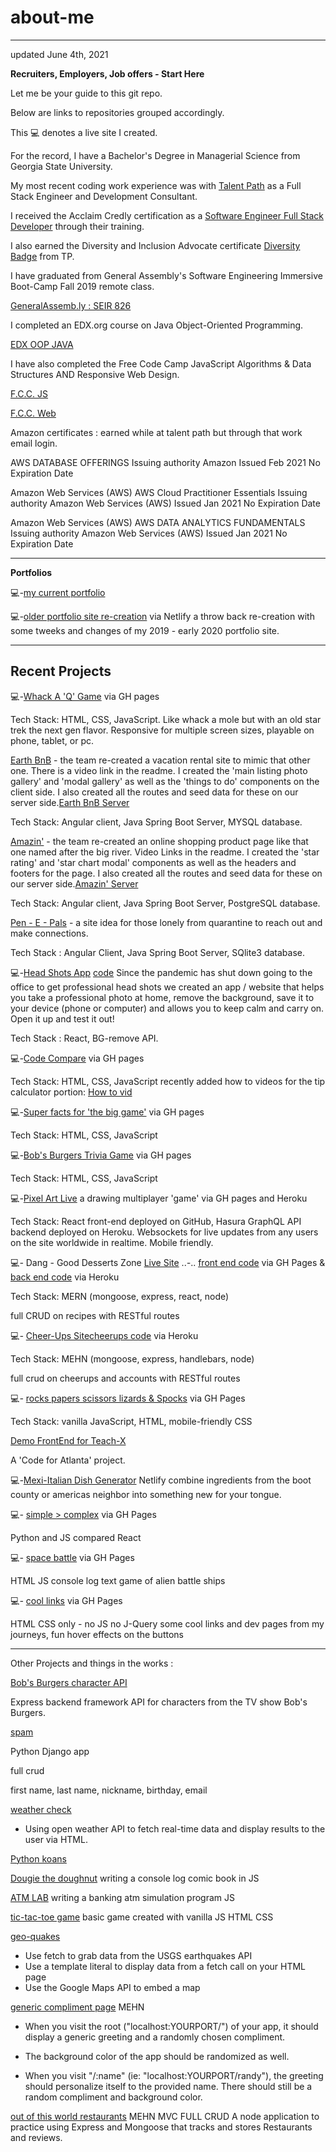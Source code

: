 # about-me

---
updated June 4th, 2021

**Recruiters, Employers, Job offers _-_ Start Here**

Let me be your guide to this git repo.

Below are links to repositories grouped accordingly.

This 💻 denotes a live site I created.

For the record, I have a Bachelor's Degree in Managerial Science from Georgia State University.

My most recent coding work experience was with [Talent Path](https://talentpath.com/) as a Full Stack Engineer and Development Consultant.

I received the Acclaim Credly certification as a [Software Engineer Full Stack Developer](https://www.youracclaim.com/badges/9c5d9183-9052-4d40-bf4e-a278fe072565/linked_in_profile) through their training.

I also earned the Diversity and Inclusion Advocate certificate [Diversity Badge](https://intranet1.wpengine.com/wp-content/uploads/2021/01/DI-Badges-11.2020-04.png) from TP.

I have graduated from General Assembly's Software Engineering Immersive Boot-Camp Fall 2019 remote class.

[GeneralAssemb.ly : SEIR 826](https://generalassemb.ly/)

I completed an EDX.org course on Java Object-Oriented Programming.

[EDX OOP JAVA](https://courses.edx.org/certificates/db55972a3dc0475baaccb11f82c02fa2)

I have also completed the Free Code Camp JavaScript Algorithms & Data Structures AND Responsive Web Design.

[F.C.C. JS](https://www.freecodecamp.org/certification/fcc834d7277-a991-4083-bda5-6372b69a9f1e/javascript-algorithms-and-data-structures)

[F.C.C. Web](https://www.freecodecamp.org/certification/fcc834d7277-a991-4083-bda5-6372b69a9f1e/responsive-web-design)

Amazon certificates : earned while at talent path but through that work email login.

AWS DATABASE OFFERINGS
Issuing authority Amazon
Issued Feb 2021 No Expiration Date

Amazon Web Services (AWS)
AWS Cloud Practitioner Essentials
Issuing authority Amazon Web Services (AWS)
Issued Jan 2021 No Expiration Date

Amazon Web Services (AWS)
AWS DATA ANALYTICS FUNDAMENTALS
Issuing authority Amazon Web Services (AWS)
Issued Jan 2021 No Expiration Date

---

**Portfolios**

💻*-*[my current portfolio](https://brianloveless.com)

💻*-*[older portfolio site re-creation](https://brianloveless-copy.netlify.com/) via Netlify a throw back re-creation with some tweeks and changes of my 2019 - early 2020 portfolio site.

---

## Recent Projects

💻*-*[Whack A 'Q' Game](https://brianlovega.github.io/whack-A-Q/) via GH pages

Tech Stack: HTML, CSS, JavaScript. Like whack a mole but with an old star trek the next gen flavor.
Responsive for multiple screen sizes, playable on phone, tablet, or pc.

[Earth BnB](https://github.com/BrianLoveGa/client-EarthBnB) - the team re-created a
vacation rental site to mimic that other one. There is a video link in the readme.
I created the 'main listing photo gallery' and 'modal gallery' as well as the 'things to do' components on the client side. I also created all the routes and seed data for these on our server side.[Earth BnB Server](https://github.com/Quaran-Team/server-EarthBnB)

Tech Stack: Angular client, Java Spring Boot Server, MYSQL database.

[Amazin'](https://github.com/BrianLoveGa/client-Amazin) - the team re-created an
online shopping product page like that one named after the big river. Video Links in the readme. I created the 'star rating' and 'star chart modal' components as well as the headers and footers for the page. I also created all the routes and seed data for these on our server side.[Amazin' Server](https://github.com/Quaran-Team/server-Amazin)

Tech Stack: Angular client, Java Spring Boot Server, PostgreSQL database.

[Pen - E - Pals](https://github.com/BrianLoveGa/frontend-Pen-E-Pals) -
a site idea for those lonely from quarantine to reach out and make connections.

Tech Stack : Angular Client, Java Spring Boot Server, SQlite3 database.

💻*-*[Head Shots App](https://headshot.talentpath.io/) [code](https://github.com/BrianLoveGa/headShotsSiteforTP)
Since the pandemic has shut down going to the office to get professional head shots we created an app / website that helps you take a professional photo at home, remove the background, save it to your device (phone or computer) and allows you to keep calm and carry on. Open it up and test it out!

Tech Stack : React, BG-remove API.

💻*-*[Code Compare](https://brianlovega.github.io/talentPathCapstone) via GH pages

Tech Stack: HTML, CSS, JavaScript
recently added how to videos for the tip calculator portion:
[How to vid](https://www.youtube.com/playlist?list=PLkllGfnqCkYWynrqxhlAxwSw-ArTPjyns)

💻*-*[Super facts for 'the big game'](https://brianlovega.github.io/super-fun-facts/) via GH pages

Tech Stack: HTML, CSS, JavaScript

💻*-*[Bob's Burgers Trivia Game](https://brianlovega.github.io//bobs_burgers_trivia/) via GH pages

Tech Stack: HTML, CSS, JavaScript

💻*-*[Pixel Art Live](https://brianlovega.github.io/hasura-tutorial/) a drawing multiplayer 'game' via GH pages and Heroku

Tech Stack: React front-end deployed on GitHub, Hasura GraphQL API backend deployed on Heroku. Websockets for live updates from any users on the site worldwide in realtime. Mobile friendly.

💻*-* Dang - Good Desserts Zone [Live Site](https://esin87.github.io/) .._-_.. [front end code](https://github.com/esin87/ga-seir-project3-frontend) via GH Pages & [back end code](https://github.com/esin87/ga-seir-project3) via Heroku

Tech Stack: MERN (mongoose, express, react, node)

full CRUD on recipes with RESTful routes

💻*-* [Cheer-Ups Site](https://bl-cheer-ups-app.herokuapp.com/cheerUps)[cheerups code](https://github.com/BrianLoveGa/project-2-cheerupApp) via Heroku

Tech Stack: MEHN (mongoose, express, handlebars, node)

full crud on cheerups and accounts with RESTful routes

💻*-* [rocks papers scissors lizards & Spocks](https://github.com/BrianLoveGa/game-rock-paper-scissors) via GH Pages

Tech Stack: vanilla JavaScript, HTML, mobile-friendly CSS

[Demo FrontEnd for Teach-X](https://github.com/BrianLoveGa/TEACH-X_frontend_demo)

A 'Code for Atlanta' project.

💻*-*[Mexi-Italian Dish Generator](https://jovial-euclid-b4f229.netlify.com/) Netlify
combine ingredients from the boot county or americas neighbor into something new for your tongue.

💻*-* [simple > complex](https://github.com/BrianLoveGa/proj4-simple-over-complex) via GH Pages

Python and JS compared
React

💻*-* [space battle](https://github.com/BrianLoveGa/space-battle-game) via GH Pages

HTML JS
console log text game of alien battle ships

💻*-* [cool links](https://github.com/BrianLoveGa/cool-LinksPage) via GH Pages

HTML CSS only - no JS no J-Query some cool links and dev pages from my journeys, fun hover effects on the buttons

---

Other Projects and things in the works :

[Bob's Burgers character API](https://github.com/BrianLoveGa/burgers_json_backend)

Express backend framework API for characters from the TV show Bob's Burgers.

[spam](https://github.com/BrianLoveGa/python_practice_spam)

Python Django app

full crud

first name, last name, nickname, birthday, email

[weather check](https://github.com/BrianLoveGa/weather-vanilla-js)

- Using open weather API to fetch real-time data and display results to the user via HTML.

[Python koans](https://github.com/BrianLoveGa/python_koans)

[Dougie the doughnut](https://github.com/BrianLoveGa/douggie-the-doughnut-adventure/tree/master/donut_adventure)
writing a console log comic book in JS

[ATM LAB](https://github.com/BrianLoveGa/JS_ATM_LAB/blob/master/src/challenge.js)
writing a banking atm simulation program JS

[tic-tac-toe game](https://github.com/BrianLoveGa/first-tic-tac-toe-game)
basic game created with vanilla JS HTML CSS

[geo-quakes](https://github.com/BrianLoveGa/geoquakes)

- Use fetch to grab data from the USGS earthquakes API
- Use a template literal to display data from a fetch call on your HTML page
- Use the Google Maps API to embed a map

[generic compliment page](https://github.com/BrianLoveGa/compliments-needed-page)
MEHN

- When you visit the root ("localhost:YOURPORT/") of your app, it should display a generic greeting and a randomly chosen compliment.

- The background color of the app should be randomized as well.

- When you visit "/:name" (ie: "localhost:YOURPORT/randy"), the greeting should personalize itself to the provided name. There should still be a random compliment and background color.

[out of this world restaurants](https://github.com/BrianLoveGa/out-of-this-world)
MEHN
MVC
FULL CRUD
A node application to practice using Express and Mongoose that tracks and stores Restaurants and reviews.
